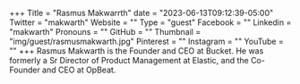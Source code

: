 +++
Title = "Rasmus Makwarrth"
date = "2023-06-13T09:12:39-05:00"
Twitter = "makwarth"
Website = ""
Type = "guest"
Facebook = ""
Linkedin = "makwarth"
Pronouns = ""
GitHub = ""
Thumbnail = "img/guest/rasmusmakwarth.jpg"
Pinterest = ""
Instagram = ""
YouTube = ""
+++
Rasmus Makwarth is the Founder and CEO at Bucket. He was formerly a Sr Director of Product Management at Elastic, and the Co-Founder and CEO at OpBeat.
